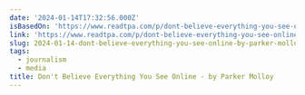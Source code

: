 ```yaml
---
date: '2024-01-14T17:32:56.000Z'
isBasedOn: 'https://www.readtpa.com/p/dont-believe-everything-you-see-online'
link: 'https://www.readtpa.com/p/dont-believe-everything-you-see-online'
slug: 2024-01-14-dont-believe-everything-you-see-online-by-parker-molloy
tags:
  - journalism
  - media
title: Don't Believe Everything You See Online - by Parker Molloy
---
```


